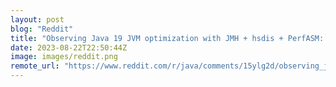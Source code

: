 ```yaml
---
layout: post
blog: "Reddit"
title: "Observing Java 19 JVM optimization with JMH + hsdis + PerfASM: Holy trinity of low-level…"
date: 2023-08-22T22:50:44Z
image: images/reddit.png
remote_url: "https://www.reddit.com/r/java/comments/15ylg2d/observing_java_19_jvm_optimization_with_jmh_hsdis/"
---
```

